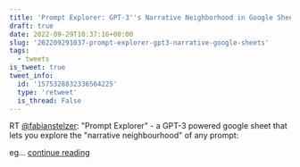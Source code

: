 ```yaml
---
title: 'Prompt Explorer: GPT-3''s Narrative Neighborhood in Google Sheets'
draft: true
date: 2022-09-29T10:37:16+00:00
slug: '202209291037-prompt-explorer-gpt3-narrative-google-sheets'
tags:
  - tweets
is_tweet: true
tweet_info:
  id: '1575328832336564225'
  type: 'retweet'
  is_thread: False
---
```




RT [@fabianstelzer](https://x.com/fabianstelzer): "Prompt Explorer" - a GPT-3 powered google sheet that lets you explore the "narrative neighbourhood" of any prompt:

eg… [continue reading](https://x.com/sytelus/status/1575328832336564225)

